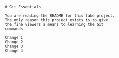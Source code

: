     # Git Essentials

    You are reading the README for this fake project.
    The only reason this project exists is to give
    the fine viewers a means to learning the Git
    commands

    Change 1
    Change 2
    Change 3
    Change 4
